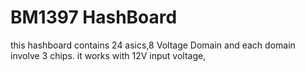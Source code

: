 <h1>BM1397 HashBoard</h1>
this hashboard contains 24 asics,8 Voltage Domain and each domain involve 3 chips. 
it works with 12V input voltage,